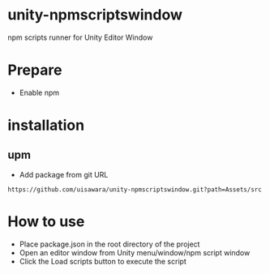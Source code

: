 # unity-npmscriptswindow

npm scripts runner for Unity Editor Window

# Prepare

- Enable npm

# installation

## upm

- Add package from git URL

```
https://github.com/uisawara/unity-npmscriptswindow.git?path=Assets/src
```

# How to use

- Place package.json in the root directory of the project
- Open an editor window from Unity menu/window/npm script window
- Click the Load scripts button to execute the script
